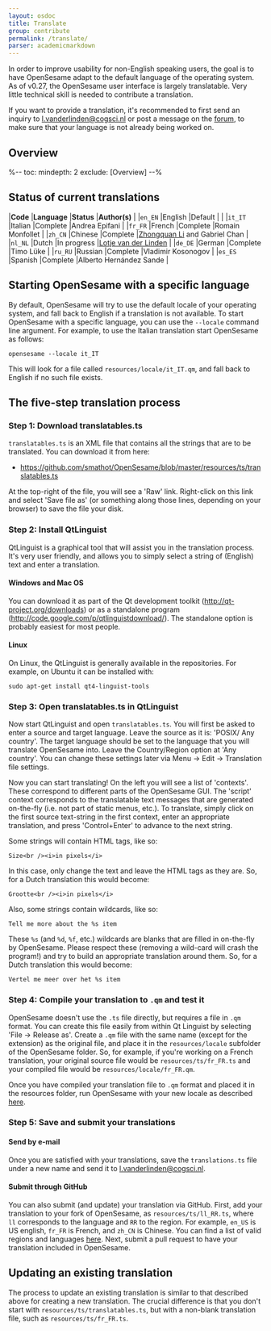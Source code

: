 ```yaml
---
layout: osdoc
title: Translate
group: contribute
permalink: /translate/
parser: academicmarkdown
---
```


In order to improve usability for non-English speaking users, the goal is to have OpenSesame adapt to the default language of the operating system. As of v0.27, the OpenSesame user interface is largely translatable. Very little technical skill is needed to contribute a translation.

If you want to provide a translation, it's recommended to first send an inquiry to <l.vanderlinden@cogsci.nl> or post a message on the [forum][], to make sure that your language is not already being worked on.

## Overview

%--
toc:
 mindepth: 2
 exclude: [Overview]
--%

## Status of current translations

|**Code**	|**Language**		|**Status**			|**Author(s)**					|
|`en_EN`	|English			|Default			|								|
|`it_IT` 	|Italian			|Complete			|Andrea Epifani					|
|`fr_FR`	|French				|Complete			|Romain Monfollet				|
|`zh_CN`	|Chinese			|Complete			|[Zhongquan Li](https://github.com/zqlinju) and Gabriel Chan	|
|`nl_NL`	|Dutch				|In progress		|[Lotje van der Linden](https://github.com/lvanderlinden)			|
|`de_DE`	|German				|Complete			|Timo Lüke				|
|`ru_RU`	|Russian 			|Complete			|Vladimir Kosonogov		|
|`es_ES`	|Spanish 			|Complete			|Alberto Hernández Sande		|

## Starting OpenSesame with a specific language

By default, OpenSesame will try to use the default locale of your operating system, and fall back to English if a translation is not available. To start OpenSesame with a specific language, you can use the `--locale` command line argument. For example, to use the Italian translation start OpenSesame as follows:

	opensesame --locale it_IT

This will look for a file called `resources/locale/it_IT.qm`, and fall back to English if no such file exists.

## The five-step translation process

### Step 1: Download translatables.ts

`translatables.ts` is an XML file that contains all the strings that are to be translated. You can download it from here:

- <https://github.com/smathot/OpenSesame/blob/master/resources/ts/translatables.ts>

At the top-right of the file, you will see a 'Raw' link. Right-click on this link and select 'Save file as' (or something along those lines, depending on your browser) to save the file your disk.

### Step 2: Install QtLinguist

QtLinguist is a graphical tool that will assist you in the translation process. It's very user friendly, and allows you to simply select a string of (English) text and enter a translation.

#### Windows and Mac OS

You can download it as part of the Qt development toolkit (<http://qt-project.org/downloads>) or as a standalone program (<http://code.google.com/p/qtlinguistdownload/>). The standalone option is probably easiest for most people.

#### Linux

On Linux, the QtLinguist is generally available in the repositories. For example, on Ubuntu it can be installed with:

	sudo apt-get install qt4-linguist-tools

### Step 3: Open translatables.ts in QtLinguist

Now start QtLinguist and open `translatables.ts`. You will first be asked to enter a source and target language. Leave the source as it is: 'POSIX/ Any country'. The target language should be set to the language that you will translate OpenSesame into. Leave the Country/Region option at 'Any country'. You can change these settings later via Menu -> Edit -> Translation file settings.

Now you can start translating! On the left you will see a list of 'contexts'. These correspond to different parts of the OpenSesame GUI. The 'script' context corresponds to the translatable text messages that are generated on-the-fly (i.e. not part of static menus, etc.). To translate, simply click on the first source text-string in the first context, enter an appropriate translation, and press 'Control+Enter' to advance to the next string.

Some strings will contain HTML tags, like so:

	Size<br /><i>in pixels</i>

In this case, only change the text and leave the HTML tags as they are. So, for a Dutch translation this would become:

	Grootte<br /><i>in pixels</i>

Also, some strings contain wildcards, like so:

	Tell me more about the %s item

These `%s` (and `%d`, `%f`, etc.) wildcards are blanks that are filled in on-the-fly by OpenSesame. Please respect these (removing a wild-card will crash the program!) and try to build an appropriate translation around them. So, for a Dutch translation this would become:

	Vertel me meer over het %s item

### Step 4: Compile your translation to `.qm` and test it

OpenSesame doesn't use the `.ts` file directly, but requires a file in `.qm` format. You can create this file easily from within Qt Linguist by selecting 'File -> Release as'. Create a `.qm` file with the same name (except for the extension) as the original file, and place it in the `resources/locale` subfolder of the OpenSesame folder. So, for example, if you're working on a French translation, your original source file would be `resources/ts/fr_FR.ts` and your compiled file would be `resources/locale/fr_FR.qm`.

Once you have compiled your translation file to `.qm` format and placed it in the resources folder, run OpenSesame with your new locale as described [here](#select).

### Step 5: Save and submit your translations

#### Send by e-mail

Once you are satisfied with your translations, save the `translations.ts` file under a new name and send it to <l.vanderlinden@cogsci.nl>.

#### Submit through GitHub

You can also submit (and update) your translation via GitHub. First, add your translation to your fork of OpenSesame, as `resources/ts/ll_RR.ts`, where `ll` corresponds to the language and `RR` to the region. For example, `en_US` is US english, `fr_FR` is French, and `zh_CN` is Chinese. You can find a list of valid regions and languages [here](http://www.iana.org/assignments/language-subtag-registry). Next, submit a pull request to have your translation included in OpenSesame.

## Updating an existing translation

The process to update an existing translation is similar to that described above for creating a new translation. The crucial difference is that you don't start with `resources/ts/translatables.ts`, but with a non-blank translation file, such as `resources/ts/fr_FR.ts`.

[forum]: http://forum.cogsci.nl/
